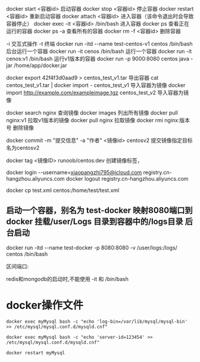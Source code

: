 docker start <容器id> 启动容器
docker stop <容器id>  停止容器
docker restart <容器id>  重新启动容器
docker attach <容器id>  进入容器（该命令退出时会导致容器停止）
docker exec -it <容器id> /bin/bash 进入容器
docker ps  查看正在运行的容器
docker ps -a 查看所有的容器
docker rm -f <容器id>  删除容器

-i 交互式操作
-t 终端
docker run -itd --name test-centos-v1 centos /bin/bash  后台运行一个容器
docker run -it cenos /bin/bash 运行一个容器
docker run -it cenos:v1 /bin/bash 运行v1版本的容器
docker run -p 9000:8080 centos java -jar /home/app/docker.jar

docker export 42f4f3d0aad9 > centos_test_v1.tar  导出容器
cat centos_test_v1.tar | docker import - centos_test_v1  导入容器为镜像
docker import http://example.com/exampleimage.tgz centos_test_v2  导入容器为镜像

docker search nginx  查询镜像
docker images 列出所有镜像
docker pull nginx:v1 拉取v1版本的镜像
docker pull nginx  拉取镜像
docker rmi nginx:版本号  删除镜像

docker commit -m "提交信息" -a "作者" <镜像id> centosv2 提交镜像指定目标名为centosv2

docker tag <镜像ID> runoob/centos:dev 创建镜像标签，

docker login --username=xiaopangzhi795@icloud.com registry.cn-hangzhou.aliyuncs.com
docker logout registry.cn-hangzhou.aliyuncs.com

docker cp test.xml centos:/home/test/test.xml

## 启动一个容器，别名为 test-docker  映射8080端口到docker  挂载/user/Logs 目录到容器中的/logs目录  后台启动
docker run -itd --name test-docker -p 8080:8080 -v /user/logs:/logs/ centos /bin/bash


区间端口:





redis和mongodb的启动时,不能使用 -it 和 /bin/bash



# docker操作文件

```shell
docker exec myMysql bash -c "echo 'log-bin=/var/lib/mysql/mysql-bin' >> /etc/mysql/mysql.conf.d/mysqld.cnf"

docker exec myMysql bash -c "echo 'server-id=123454' >> /etc/mysql/mysql.conf.d/mysqld.cnf"

docker restart myMysql

```



